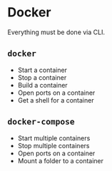 # Docker
Everything must be done via CLI.

## `docker`
  * Start a container
  * Stop a container
  * Build a container
  * Open ports on a container
  * Get a shell for a container

## `docker-compose`
  * Start multiple containers
  * Stop multiple containers
  * Open ports on a container
  * Mount a folder to a container
